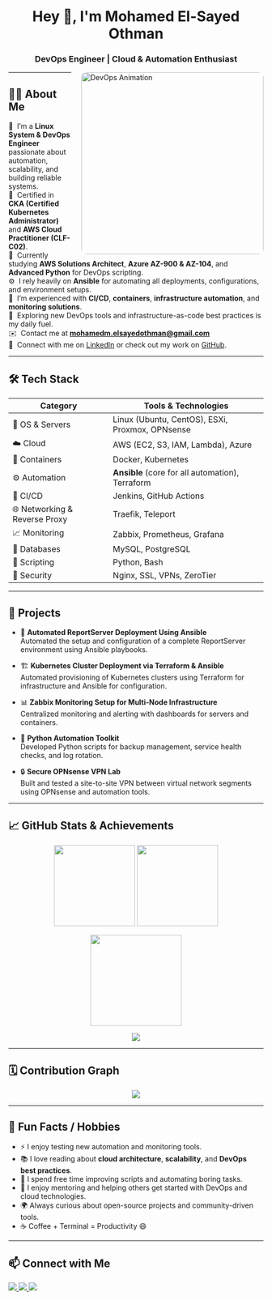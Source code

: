 <h1 align="center">Hey 👋, I'm Mohamed El-Sayed Othman</h1>
<h3 align="center">DevOps Engineer | Cloud & Automation Enthusiast</h3>

<img align="right" alt="DevOps Animation"
     width="360"
     src="https://raw.githubusercontent.com/MohamedEl-Sayed28/MohamedEl-Sayed28/main/devops.gif"
     style="border-radius:10px; margin-left:20px;">

---

## 👨‍💻 About Me

💼 &nbsp;I’m a **Linux System & DevOps Engineer** passionate about automation, scalability, and building reliable systems.\
🎯 &nbsp;Certified in **CKA (Certified Kubernetes Administrator)** and **AWS Cloud Practitioner (CLF-C02)**.\
🚀 &nbsp;Currently studying **AWS Solutions Architect**, **Azure AZ-900 & AZ-104**, and **Advanced Python** for DevOps scripting.\
⚙️ &nbsp;I rely heavily on **Ansible** for automating all deployments, configurations, and environment setups.\
🌱 &nbsp;I’m experienced with **CI/CD**, **containers**, **infrastructure automation**, and **monitoring solutions**.\
💬 &nbsp;Exploring new DevOps tools and infrastructure-as-code best practices is my daily fuel.\
✉️ &nbsp;Contact me at **mohamedm.elsayedothman@gmail.com**\
🤝 &nbsp;Connect with me on [LinkedIn](https://www.linkedin.com/in/mohamed-el-sayed-othman/) or check out my work on [GitHub](https://github.com/MohamedEl-Sayed28).

---

## 🛠️ Tech Stack

| Category | Tools & Technologies |
|-----------|----------------------|
| 🐧 OS & Servers | Linux (Ubuntu, CentOS), ESXi, Proxmox, OPNsense |
| ☁️ Cloud | AWS (EC2, S3, IAM, Lambda), Azure |
| 🐳 Containers | Docker, Kubernetes |
| ⚙️ Automation | **Ansible** (core for all automation), Terraform |
| 🧰 CI/CD | Jenkins, GitHub Actions |
| 🌐 Networking & Reverse Proxy | Traefik, Teleport |
| 📈 Monitoring | Zabbix, Prometheus, Grafana |
| 💾 Databases | MySQL, PostgreSQL |
| 🐍 Scripting | Python, Bash |
| 🔐 Security | Nginx, SSL, VPNs, ZeroTier |

---

## 🚀 Projects

- 🧩 **Automated ReportServer Deployment Using Ansible**  
  Automated the setup and configuration of a complete ReportServer environment using Ansible playbooks.

- 🏗️ **Kubernetes Cluster Deployment via Terraform & Ansible**  
  Automated provisioning of Kubernetes clusters using Terraform for infrastructure and Ansible for configuration.

- 📊 **Zabbix Monitoring Setup for Multi-Node Infrastructure**  
  Centralized monitoring and alerting with dashboards for servers and containers.

- 🧠 **Python Automation Toolkit**  
  Developed Python scripts for backup management, service health checks, and log rotation.

- 🔒 **Secure OPNsense VPN Lab**  
  Built and tested a site-to-site VPN between virtual network segments using OPNsense and automation tools.

---

## 📈 GitHub Stats & Achievements

<p align="center">
  <img src="https://github-readme-stats.vercel.app/api?username=MohamedEl-Sayed28&show_icons=true&theme=github_dark&hide_border=true&include_all_commits=true&count_private=true" height="160px"/>
  <img src="https://github-readme-stats.vercel.app/api/top-langs/?username=MohamedEl-Sayed28&layout=compact&theme=github_dark&hide_border=true" height="160px"/>
</p>

<p align="center">
  <img src="https://streak-stats.demolab.com/?user=MohamedEl-Sayed28&theme=github-dark-blue&hide_border=true" height="180px"/>
</p>

<p align="center">
  <img src="https://github-profile-trophy.vercel.app/?username=MohamedEl-Sayed28&theme=darkhub&no-frame=true&margin-w=10&row=1"/>
</p>

---

## 🗓️ Contribution Graph

<p align="center">
  <img src="https://github-readme-activity-graph.vercel.app/graph?username=MohamedEl-Sayed28&theme=github-dark&hide_border=true"/>
</p>

---

## 💬 Fun Facts / Hobbies

- ⚡ I enjoy testing new automation and monitoring tools.  
- 📚 I love reading about **cloud architecture**, **scalability**, and **DevOps best practices**.  
- 🧠 I spend free time improving scripts and automating boring tasks.  
- 🤝 I enjoy mentoring and helping others get started with DevOps and cloud technologies.  
- 🌍 Always curious about open-source projects and community-driven tools.
- ☕ Coffee + Terminal = Productivity 😄

---

## 📫 Connect with Me

<p align="left">
  <a href="https://www.linkedin.com/in/mohamed-el-sayed-othman/" target="_blank">
    <img src="https://img.shields.io/badge/LinkedIn-0077B5?style=for-the-badge&logo=linkedin&logoColor=white"/>
  </a>
  <a href="mailto:mohamedm.elsayedothman@gmail.com" target="_blank">
    <img src="https://img.shields.io/badge/Gmail-D14836?style=for-the-badge&logo=gmail&logoColor=white"/>
  </a>
  <a href="https://github.com/MohamedEl-Sayed28" target="_blank">
    <img src="https://img.shields.io/badge/GitHub-100000?style=for-the-badge&logo=github&logoColor=white"/>
  </a>
</p>
